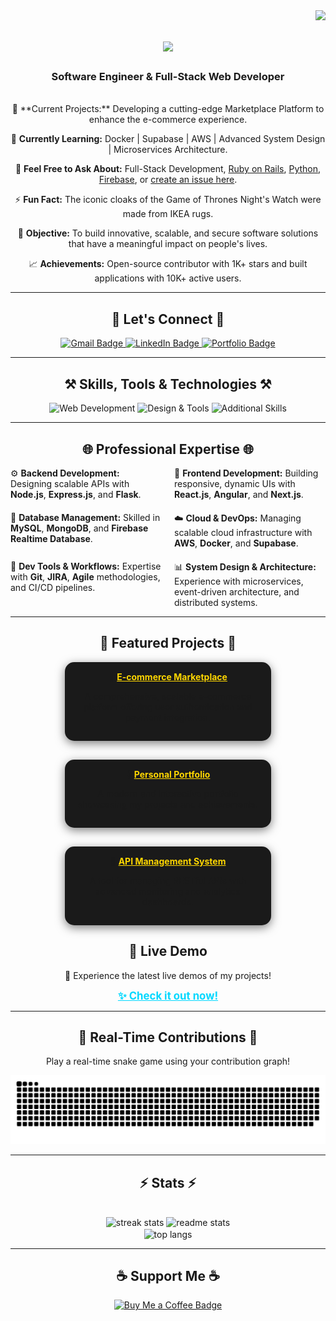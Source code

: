 <img align="right" src="https://visitor-badge.laobi.icu/badge?page_id=SIBOSHREE-Roy.SIBOSHREE-Roy" />

<h1 align="center">
    <img src="https://readme-typing-svg.herokuapp.com/?font=Righteous&size=35&center=true&vCenter=true&width=500&height=70&duration=4000&lines=Hi+There!+👋;+I'm+SHIBOSHREE+Roy!;" />
</h1>

<h3 align="center">Software Engineer & Full-Stack Web Developer </h3>

<br/>

<div align="center">
 🔭 **Current Projects:** Developing a cutting-edge Marketplace Platform to enhance the e-commerce experience.

 🌱 **Currently Learning:** Docker | Supabase | AWS | Advanced System Design | Microservices Architecture.

 💬 **Feel Free to Ask About:** Full-Stack Development, [Ruby on Rails](https://rubyonrails.org/), [Python](https://www.python.org/), [Firebase](https://firebase.google.com/), or [create an issue here](https://github.com/SIBOSHREE-Roy/SIBOSHREE-Roy/issues).

 ⚡ **Fun Fact:** The iconic cloaks of the Game of Thrones Night's Watch were made from IKEA rugs.

 🎯 **Objective:** To build innovative, scalable, and secure software solutions that have a meaningful impact on people's lives.

 📈 **Achievements:** Open-source contributor with 1K+ stars and built applications with 10K+ active users.
</div>

---

<h2 align="center">💌 Let's Connect 💌</h2>
<div align="center">
  <a href="mailto:siboshreeroy169@gmail.com">
    <img src="https://img.shields.io/badge/Gmail-333333?style=for-the-badge&logo=gmail&logoColor=red" alt="Gmail Badge" />
  </a>
  <a href="https://linkedin.com/in/siboshreeroy" target="_blank">
    <img src="https://img.shields.io/badge/LinkedIn-0077B5?style=for-the-badge&logo=linkedin&logoColor=white" alt="LinkedIn Badge" />
  </a>
  <a href="https://personalprotfolios.netlify.app/" target="_blank">
     <img src="https://img.shields.io/badge/Portfolio-FF5722?style=for-the-badge&logo=google-chrome&logoColor=white" alt="Portfolio Badge" />
  </a>
</div>

---

<h2 align="center">⚒️ Skills, Tools & Technologies ⚒️</h2>
<div align="center">
    <img src="https://skillicons.dev/icons?i=html,css,js,ts,react,nextjs,angular,nodejs,express,mongodb,mysql,flask,dotnet,ruby,rails" alt="Web Development" />
    <img src="https://skillicons.dev/icons?i=bootstrap,tailwind,mui,figma,vscode,git,github,firebase,aws,docker,java,python,c,cpp,solidity" alt="Design & Tools" />
    <img src="https://skillicons.dev/icons?i=go,rust,php,swift,kotlin,postgres,redis,linux,haml,sass" alt="Additional Skills" />
</div>


---

<h2 align="center">🌐 Professional Expertise 🌐</h2>
<div align="center" style="display: grid; grid-template-columns: 1fr 1fr; gap: 20px; text-align: left; max-width: 800px; margin: auto;">
  <div>⚙️ <strong>Backend Development:</strong> Designing scalable APIs with <strong>Node.js</strong>, <strong>Express.js</strong>, and <strong>Flask</strong>.</div>
  <div>🎨 <strong>Frontend Development:</strong> Building responsive, dynamic UIs with <strong>React.js</strong>, <strong>Angular</strong>, and <strong>Next.js</strong>.</div>
  <div>💾 <strong>Database Management:</strong> Skilled in <strong>MySQL</strong>, <strong>MongoDB</strong>, and <strong>Firebase Realtime Database</strong>.</div>
  <div>☁️ <strong>Cloud & DevOps:</strong> Managing scalable cloud infrastructure with <strong>AWS</strong>, <strong>Docker</strong>, and <strong>Supabase</strong>.</div>
  <div>🔧 <strong>Dev Tools & Workflows:</strong> Expertise with <strong>Git</strong>, <strong>JIRA</strong>, <strong>Agile</strong> methodologies, and CI/CD pipelines.</div>
  <div>📊 <strong>System Design & Architecture:</strong> Experience with microservices, event-driven architecture, and distributed systems.</div>
</div>

---

<h2 align="center">📂 Featured Projects 📂</h2>
<div align="center" style="display: flex; justify-content: center; gap: 30px; flex-wrap: wrap;">
  <div style="width: 300px; padding: 15px; border-radius: 15px; background: #1a1a1a; box-shadow: 0 4px 15px rgba(0, 0, 0, 0.5); text-align: center;">
    💼 <strong><a href="https://github.com/shiboshree-roy/ecommerce-marketplace" style="color: #FFD700;">E-commerce Marketplace</a></strong>
    <p>A comprehensive, scalable e-commerce platform offering user authentication and payment integration.</p>
  </div>
  <div style="width: 300px; padding: 15px; border-radius: 15px; background: #1a1a1a; box-shadow: 0 4px 15px rgba(0, 0, 0, 0.5); text-align: center;">
    🌟 <strong><a href="https://personalprotfolios.netlify.app/" style="color: #FFD700;">Personal Portfolio</a></strong>
    <p>A modern and interactive portfolio showcasing my projects and achievements.</p>
  </div>
  <div style="width: 300px; padding: 15px; border-radius: 15px; background: #1a1a1a; box-shadow: 0 4px 15px rgba(0, 0, 0, 0.5); text-align: center;">
    🔗 <strong><a href="https://api-management-tool.netlify.app/" style="color: #FFD700;">API Management System</a></strong>
    <p>A tool for managing RESTful APIs with advanced monitoring and analytics dashboards.</p>
  </div>
</div>


<h2 align="center">🎯 Live Demo</h2>
<div align="center">
  <p>🚀 Experience the latest live demos of my projects!</p>
  <a href="https://personalprotfolios.netlify.app/" style="color: #00D8FF; font-size: 1.2em; font-weight: bold;">✨ Check it out now!</a>
</div>

---

<h2 align="center">🐍 Real-Time Contributions 🐍</h2>
<div align="center">
    <p>Play a real-time snake game using your contribution graph!</p>
    <a href="https://github.com/Platane/snk">
        <img src="https://raw.githubusercontent.com/Platane/snk/output/github-contribution-grid-snake.svg" alt="Contribution Snake Game" />
    </a>
</div>

---

<h2 align="center">⚡ Stats ⚡</h2>
<br>
<div align=center>
  <img width=390 src="https://github-readme-streak-stats-salesp07.vercel.app/?user=salesp07&count_private=true&theme=react&border_radius=10" alt="streak stats"/>
  <img width=390 src="https://github-readme-stats-salesp07.vercel.app/api?username=Shiboshreeroy&count_private=true&show_icons=true&theme=react&rank_icon=github&border_radius=10" alt="readme stats" />

  <br/>
  <img width=325 align="center" src="https://github-readme-stats-salesp07.vercel.app/api/top-langs/?username=salesp07&hide=HTML&langs_count=8&layout=compact&theme=react&border_radius=10&size_weight=0.5&count_weight=0.5&exclude_repo=github-readme-stats" alt="top langs" />
</div>


---

<h2 align="center">☕ Support Me ☕</h2>
<div align="center">
  <a href="https://ko-fi.com/V7V4RAK9C" target="_blank">
    <img src="https://img.shields.io/badge/Buy%20Me%20a%20Coffee-FCC624?style=for-the-badge&logo=buymeacoffee&logoColor=black" alt="Buy Me a Coffee Badge" />
  </a>
</div>

